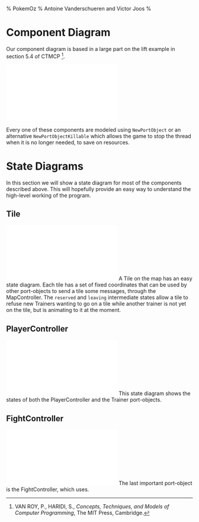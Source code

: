% PokemOz
% Antoine Vanderschueren and Victor Joos
%
# Component Diagram
Our component diagram is based in a large part on the lift example in section 5.4 of CTMCP [^ctmcp].

[^ctmcp]: VAN ROY, P., HARIDI, S., *Concepts, Techniques, and Models of Computer Programming*, The MIT Press, Cambridge.

![Component Diagram of the PokemOz game](ComponentDiagram.pdf)

Every one of these components are modeled using `NewPortObject` or an alternative `NewPortObjectKillable` which allows the game to stop the thread when it is no longer needed, to save on resources.

# State Diagrams
In this section we will show a state diagram for most of the components described above. This will hopefully provide an easy way to understand the high-level working of the program.

## Tile
![Tile State Diagram](TileState.pdf)
A Tile on the map has an easy state diagram. Each tile has a set of fixed coordinates that can be used by other port-objects to send a tile some messages, through the MapController. The `reserved` and `leaving` intermediate states allow a tile to refuse new Trainers wanting to go on a tile while another trainer is not yet on the tile, but is animating to it at the moment.


## PlayerController
![PlayerController State Diagram](TrainerControllerState.pdf)
This state diagram shows the states of both the PlayerController and the Trainer port-objects.

## FightController
![FightController State Diagram](FightControllerState.pdf)
The last important port-object is the FightController, which uses.
